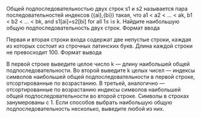 Общей подпоследовательностью двух строк s1 и s2 называется пара последовательностей индексов ({ai},{bi}) такая, что a1 < a2 < … < ak, b1 < b2 < … < bk, and s1[ai]=s2[bi] for all 1≤ i≤ k.
Найдите наибольшую общую подпоследовательность двух строк.
Формат ввода

Первая и вторая строки входа содержат две непустые строки, каждая из которых состоит из строчных латинских букв. Длина каждой строки не превосходит 100.
Формат вывода

В первой строке выведите целое число k — длину наибольшей общей подпоследовательности. Во второй выведите k целых чисел — индексы символов наибольшей общей подпоследовательности в первой строке, отсортированные по возрастанию. В третьей, аналогично — отсортированные по возрастанию индексы символов наибольшей общей подпоследовательности во второй строке. Символы в строках занумерованы с 1.
Если способов выбрать наибольшую общую подпоследовательность несколько, выведите любой из них.